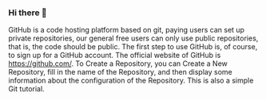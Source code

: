 ### Hi there 👋

<!--
**20009101992/20009101992** is a ✨ _special_ ✨ repository because its `README.md` (this file) appears on your GitHub profile.

Here are some ideas to get you started:

- 🔭 I’m currently working on ...
- 🌱 I’m currently learning ...
- 👯 I’m looking to collaborate on ...
- 🤔 I’m looking for help with ...
- 💬 Ask me about ...
- 📫 How to reach me: ...
- 😄 Pronouns: ...
- ⚡ Fun fact: ...
-->
GitHub is a code hosting platform based on git, paying users can set up private repositories, our general free users can only use public repositories, that is, the code should be public. The first step to use GitHub is, of course, to sign up for a GitHub account. The official website of GitHub is https://github.com/. To Create a Repository, you can Create a New Repository, fill in the name of the Repository, and then display some information about the configuration of the Repository. This is also a simple Git tutorial.
